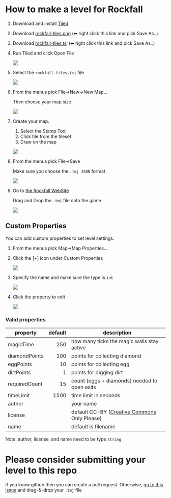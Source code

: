 # How to make a level for Rockfall

1. Download and install [Tiled](https://www.mapeditor.org)

2. Download [rockfall-tiles.png](https://raw.githubusercontent.com/greggman/rockfall/main/tiled/rockfall-tiles.png) (⬅ right click this link and pick Save As..)

3. Download [rockfall-tiles.tsj](https://raw.githubusercontent.com/greggman/rockfall/main/tiled/rockfall-tiles.tsj)  (⬅ right click this link and pick Save As..)

4. Run Tiled and click Open File

   ![](imgs/making-levels/step-01-open-file.png)

5. Select the `rockfall-files.tsj` file

   ![](imgs/making-levels/step-02-load-tiles.png)

6. From the menus pick File->New->New Map...

   Then choose your map size

   ![](imgs/making-levels/step-03-new-map.png)

7. Create your map. 

   1. Select the Stamp Tool
   2. Click tile from the tileset
   3. Draw on the map

   ![](imgs/making-levels/step-04-edit-map.png)

8. From the menus pick File->Save

   Make sure you choose the `.tmj JSON` format

   ![](imgs/making-levels/step-05-save-map.png)

9. Go to [the Rockfall WebSite](https://greggman.github.io/rockfall)

   Drag and Drop the `.tmj` file onto the game.

   ![](imgs/making-levels/step-05-run-level.png)

## Custom Properties

You can add custom properties to set level settings.

1. From the menus pick Map->Map Properties...

2. Click the [+] icon under Custom Properties

   ![](imgs/making-levels/custom-props-01.png)

3. Specify the name and make sure the type is `int`

   ![](imgs/making-levels/custom-props-02.png)

4. Click the property to edit

   ![](imgs/making-levels/custom-props-03.png)

### Valid properties

| property      | default | description |
| ------------- | ------: | ----------- |
| magicTime     |     250 | how many ticks the magic walls stay active |
| diamondPoints |     100 | points for collecting diamond |
| eggPoints     |      10 | points for collecting egg |
| dirtPoints    |       1 | points for digging dirt |
| requiredCount |      15 | count (eggs + diamonds) needed to open exits |
| timeLimit     |    1500 | time limit in seconds |
| author        |         | your name |
| license       |         | default CC-BY ([Creative Commons](https://creativecommons.org/share-your-work/) Only Please) |
| name          |         | default is filename |

Note: author, license, and name need to be type `string`

# Please consider submitting your level to this repo

If you know github then you can create a pull request. Otherwise,
[go to this issue](https://github.com/greggman/rockfall/issues/21)
and drag-&-drop your `.tmj` file